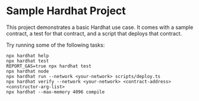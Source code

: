 # Sample Hardhat Project

This project demonstrates a basic Hardhat use case. It comes with a sample contract, a test for that contract, and a script that deploys that contract.

Try running some of the following tasks:

```shell
npx hardhat help
npx hardhat test
REPORT_GAS=true npx hardhat test
npx hardhat node
npx hardhat run --network <your-network> scripts/deploy.ts
npx hardhat verify --network <your-network> <contract-address> <constructor-arg-list>
npx hardhat --max-memory 4096 compile
```
